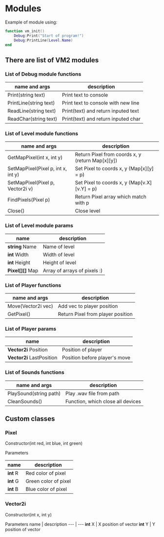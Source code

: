 # Modules

Example of module using:
```lua
function vm_init()
	Debug:Print("Start of program!")
	Debug:PrintLine(Level.Name)
end
```

## There are list of VM2 modules

### List of Debug module functions
name and args | description
--- | ---
Print(string text) |  Print text to console
PrintLine(string text) | Print text to console with new line
ReadLine(string text) | Print(text) and return inputed text
ReadChar(string text) | Print(text) and return inputed char

### List of Level module functions

name and args | description
--- | ---
GetMapPixel(int x, int y) | Return Pixel from coords x, y (return Map\[x\]\[y\])
SetMapPixel(Pixel p, int x, int y) | Set Pixel to coords x, y (Map\[x\]\[y\] = p)
SetMapPixel(Pixel p, Vector2i v) | Set Pixel to coords x, y (Map\[v.X\]\[v.Y\] = p)
FindPixels(Pixel p) | Return Pixel array which match with p
Close() | Close level

### List of Level module params

name | description
--- | ---
**string** Name | Name of level
**int** Width | Width of level
**int** Height | Height of level
**Pixel\[\]\[\]** Map | Array of arrays of pixels :)

### List of Player functions
name and args | description
--- | ---
Move(Vector2i vec) | Add vec to player position
GetPixel() | Return Pixel from player position

### List of Player params
name | description
--- | ---
**Vector2i** Position | Position of player
**Vector2i** LastPosition | Position before player's move

### List of Sounds functions
name and args | description
--- | ---
PlaySound(string path) | Play .wav file from path
CleanSounds() | Function, which close all devices

## Custom classes

### Pixel

Constructor(int red, int blue, int green)

Parameters

name | description
--- | ---
**int** R | Red color of pixel
**int** G | Green color of pixel
**int** B | Blue color of pixel

### Vector2i

Constructor(int x, int y)

Parameters
name | description
--- | ---
**int** X | X position of vector
**int** Y | Y position of vector
